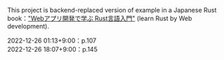 This project is backend-replaced version of example in a Japanese Rust book：["Webアプリ開発で学ぶ Rust言語入門"](https://www.amazon.co.jp/Web%E3%82%A2%E3%83%97%E3%83%AA%E9%96%8B%E7%99%BA%E3%81%A7%E5%AD%A6%E3%81%B6-Rust%E8%A8%80%E8%AA%9E%E5%85%A5%E9%96%80-%E4%BD%90%E8%97%A4%E6%98%AD%E6%96%87-ebook/dp/B0BKK824ZW/ref=sr_1_1?__mk_ja_JP=%E3%82%AB%E3%82%BF%E3%82%AB%E3%83%8A&crid=1ATOHVJSTFJ7X&keywords=rust+web&qid=1671969193&s=books&sprefix=rust+web%2Cstripbooks%2C180&sr=1-1) (learn Rust by Web development).

2022-12-26 01:13+9:00：p.107\
2022-12-26 18:07+9:00：p.145